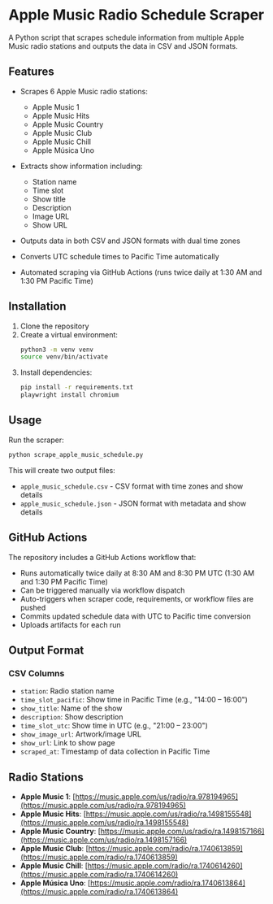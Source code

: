 # Apple Music Radio Schedule Scraper

A Python script that scrapes schedule information from multiple Apple Music radio stations and outputs the data in CSV and JSON formats.

## Features

- Scrapes 6 Apple Music radio stations:
  - Apple Music 1
  - Apple Music Hits
  - Apple Music Country
  - Apple Music Club
  - Apple Music Chill
  - Apple Música Uno

- Extracts show information including:
  - Station name
  - Time slot
  - Show title
  - Description
  - Image URL
  - Show URL

- Outputs data in both CSV and JSON formats with dual time zones
- Converts UTC schedule times to Pacific Time automatically
- Automated scraping via GitHub Actions (runs twice daily at 1:30 AM and 1:30 PM Pacific Time)

## Installation

1. Clone the repository
2. Create a virtual environment:
   ```bash
   python3 -m venv venv
   source venv/bin/activate
   ```
3. Install dependencies:
   ```bash
   pip install -r requirements.txt
   playwright install chromium
   ```

## Usage

Run the scraper:
```bash
python scrape_apple_music_schedule.py
```

This will create two output files:
- `apple_music_schedule.csv` - CSV format with time zones and show details
- `apple_music_schedule.json` - JSON format with metadata and show details

## GitHub Actions

The repository includes a GitHub Actions workflow that:
- Runs automatically twice daily at 8:30 AM and 8:30 PM UTC (1:30 AM and 1:30 PM Pacific Time)
- Can be triggered manually via workflow dispatch
- Auto-triggers when scraper code, requirements, or workflow files are pushed
- Commits updated schedule data with UTC to Pacific time conversion
- Uploads artifacts for each run

## Output Format

### CSV Columns
- `station`: Radio station name
- `time_slot_pacific`: Show time in Pacific Time (e.g., "14:00 – 16:00")
- `show_title`: Name of the show
- `description`: Show description
- `time_slot_utc`: Show time in UTC (e.g., "21:00 – 23:00")
- `show_image_url`: Artwork/image URL
- `show_url`: Link to show page
- `scraped_at`: Timestamp of data collection in Pacific Time

## Radio Stations

- **Apple Music 1**: [https://music.apple.com/us/radio/ra.978194965](https://music.apple.com/us/radio/ra.978194965)
- **Apple Music Hits**: [https://music.apple.com/us/radio/ra.1498155548](https://music.apple.com/us/radio/ra.1498155548)
- **Apple Music Country**: [https://music.apple.com/us/radio/ra.1498157166](https://music.apple.com/us/radio/ra.1498157166)
- **Apple Music Club**: [https://music.apple.com/radio/ra.1740613859](https://music.apple.com/radio/ra.1740613859)
- **Apple Music Chill**: [https://music.apple.com/radio/ra.1740614260](https://music.apple.com/radio/ra.1740614260)
- **Apple Música Uno**: [https://music.apple.com/radio/ra.1740613864](https://music.apple.com/radio/ra.1740613864)
